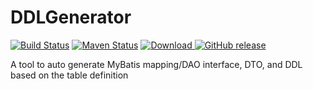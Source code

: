 # DDLGenerator
[![Build Status](https://travis-ci.org/cmanlh/DDLGenerator.svg?branch=master)](https://travis-ci.org/cmanlh/DDLGenerator)
[![Maven Status](https://maven-badges.herokuapp.com/maven-central/com.lifeonwalden/DDLGenerator/badge.svg)](https://maven-badges.herokuapp.com/maven-central/com.lifeonwalden/DDLGenerator)
 [ ![Download](https://api.bintray.com/packages/cmanlh/maven/DDLGenerator/images/download.svg) ](https://bintray.com/cmanlh/maven/DDLGenerator/_latestVersion)
[![GitHub release](https://img.shields.io/github/release/cmanlh/DDLGenerator.svg)](https://github.com/cmanlh/DDLGenerator/releases)


A tool to auto generate MyBatis mapping/DAO interface, DTO, and DDL based on the table definition
